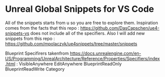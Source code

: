 # Unreal Global Snippets for VS Code

All of the snippets starts from  u so you are free to explore them.
Inspiration comes from the facts that  this repo : https://github.com/DasCapschen/ue4-snippets-vs does not include all of  the specifiers.
Also I will add new snippets from this repo : https://github.com/mpolaczyk/ue4snippets/tree/master/snippets


Blueprint Specifirers takenfrom https://docs.unrealengine.com/en-US/Programming/UnrealArchitecture/Reference/Properties/Specifiers/index.html :
    VisibleAnywhere
    EditAnywhere
    BlueprintReadOnly
    BlueprintReadWrite
    Category